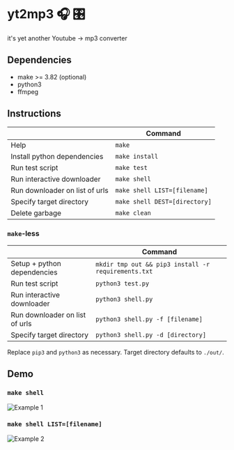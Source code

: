 # yt2mp3 🎧 🎛
it's yet another Youtube -> mp3 converter

## Dependencies
- make >= 3.82 (optional)
- python3
- ffmpeg

## Instructions
||Command|
|---|---|
|Help|`make`|
|Install python dependencies|`make install`| 
|Run test script|`make test`|
|Run interactive downloader|`make shell`|
|Run downloader on list of urls|`make shell LIST=[filename]`|
|Specify target directory|`make shell DEST=[directory]`|
|Delete garbage|`make clean`|

### `make`-less
||Command|
|---|---|
|Setup + python dependencies|`mkdir tmp out && pip3 install -r requirements.txt`|
|Run test script|`python3 test.py`|
|Run interactive downloader|`python3 shell.py`|
|Run downloader on list of urls|`python3 shell.py -f [filename]`|
|Specify target directory|`python3 shell.py -d [directory]`|

Replace `pip3` and `python3` as necessary. Target directory defaults to `./out/`.

## Demo
### `make shell`
![Example 1](https://raw.githubusercontent.com/achen88/yt2mp3/master/images/ex1.gif)
### `make shell LIST=[filename]`
![Example 2](https://raw.githubusercontent.com/achen88/yt2mp3/master/images/ex2.gif)
